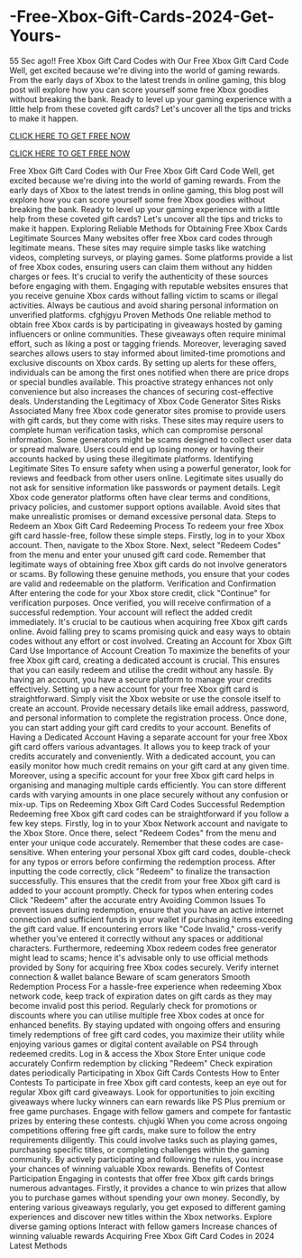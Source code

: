 # -Free-Xbox-Gift-Cards-2024-Get-Yours-
55 Sec ago!! Free Xbox Gift Card Codes with Our Free Xbox Gift Card Code Well, get excited because we're diving into the world of gaming rewards. From the early days of Xbox to the latest trends in online gaming, this blog post will explore how you can score yourself some free Xbox goodies without breaking the bank. Ready to level up your gaming experience with a little help from these coveted gift cards? Let's uncover all the tips and tricks to make it happen.


[CLICK HERE TO GET FREE NOW](https://preesolution.com/xbox)


[CLICK HERE TO GET FREE NOW](https://preesolution.com/xbox)



Free Xbox Gift Card Codes with Our Free Xbox Gift Card Code Well, get excited because we're diving into the world of gaming rewards. From the early days of Xbox to the latest trends in online gaming, this blog post will explore how you can score yourself some free Xbox goodies without breaking the bank. Ready to level up your gaming experience with a little help from these coveted gift cards? Let's uncover all the tips and tricks to make it happen.
Exploring Reliable Methods for Obtaining Free Xbox Cards
Legitimate Sources
Many websites offer free Xbox card codes through legitimate means. These sites may require simple tasks like watching videos, completing surveys, or playing games.
Some platforms provide a list of free Xbox codes, ensuring users can claim them without any hidden charges or fees. It's crucial to verify the authenticity of these sources before engaging with them.
Engaging with reputable websites ensures that you receive genuine Xbox cards without falling victim to scams or illegal activities. Always be cautious and avoid sharing personal information on unverified platforms. cfghjgyu
Proven Methods
One reliable method to obtain free Xbox cards is by participating in giveaways hosted by gaming influencers or online communities. These giveaways often require minimal effort, such as liking a post or tagging friends.
Moreover, leveraging saved searches allows users to stay informed about limited-time promotions and exclusive discounts on Xbox cards. By setting up alerts for these offers, individuals can be among the first ones notified when there are price drops or special bundles available. This proactive strategy enhances not only convenience but also increases the chances of securing cost-effective deals.
Understanding the Legitimacy of Xbox Code Generator Sites
Risks Associated
Many free Xbox code generator sites promise to provide users with gift cards, but they come with risks. These sites may require users to complete human verification tasks, which can compromise personal information.
Some generators might be scams designed to collect user data or spread malware. Users could end up losing money or having their accounts hacked by using these illegitimate platforms.
Identifying Legitimate Sites
To ensure safety when using a powerful generator, look for reviews and feedback from other users online. Legitimate sites usually do not ask for sensitive information like passwords or payment details.
Legit Xbox code generator platforms often have clear terms and conditions, privacy policies, and customer support options available. Avoid sites that make unrealistic promises or demand excessive personal data.
Steps to Redeem an Xbox Gift Card
Redeeming Process
To redeem your free Xbox gift card hassle-free, follow these simple steps. Firstly, log in to your Xbox account. Then, navigate to the Xbox Store. Next, select "Redeem Codes" from the menu and enter your unused gift card code.
Remember that legitimate ways of obtaining free Xbox gift cards do not involve generators or scams. By following these genuine methods, you ensure that your codes are valid and redeemable on the platform.
Verification and Confirmation
After entering the code for your Xbox store credit, click "Continue" for verification purposes. Once verified, you will receive confirmation of a successful redemption. Your account will reflect the added credit immediately.
It's crucial to be cautious when acquiring free Xbox gift cards online. Avoid falling prey to scams promising quick and easy ways to obtain codes without any effort or cost involved.
Creating an Account for Xbox Gift Card Use
Importance of Account Creation
To maximize the benefits of your free Xbox gift card, creating a dedicated account is crucial. This ensures that you can easily redeem and utilise the credit without any hassle. By having an account, you have a secure platform to manage your credits effectively.
Setting up a new account for your free Xbox gift card is straightforward. Simply visit the Xbox website or use the console itself to create an account. Provide necessary details like email address, password, and personal information to complete the registration process. Once done, you can start adding your gift card credits to your account.
Benefits of Having a Dedicated Account
Having a separate account for your free Xbox gift card offers various advantages. It allows you to keep track of your credits accurately and conveniently. With a dedicated account, you can easily monitor how much credit remains on your gift card at any given time.
Moreover, using a specific account for your free Xbox gift card helps in organising and managing multiple cards efficiently. You can store different cards with varying amounts in one place securely without any confusion or mix-up.
Tips on Redeeming Xbox Gift Card Codes
Successful Redemption
Redeeming free Xbox gift card codes can be straightforward if you follow a few key steps. Firstly, log in to your Xbox Network account and navigate to the Xbox Store. Once there, select "Redeem Codes" from the menu and enter your unique code accurately. Remember that these codes are case-sensitive.
When entering your personal Xbox gift card codes, double-check for any typos or errors before confirming the redemption process. After inputting the code correctly, click "Redeem" to finalize the transaction successfully. This ensures that the credit from your free Xbox gift card is added to your account promptly.
Check for typos when entering codes
Click "Redeem" after the accurate entry
Avoiding Common Issues
To prevent issues during redemption, ensure that you have an active internet connection and sufficient funds in your wallet if purchasing items exceeding the gift card value. If encountering errors like "Code Invalid," cross-verify whether you've entered it correctly without any spaces or additional characters.
Furthermore, redeeming Xbox redeem codes free generator might lead to scams; hence it's advisable only to use official methods provided by Sony for acquiring free Xbox codes securely.
Verify internet connection & wallet balance
Beware of scam generators
Smooth Redemption Process
For a hassle-free experience when redeeming Xbox network code, keep track of expiration dates on gift cards as they may become invalid post this period. Regularly check for promotions or discounts where you can utilise multiple free Xbox codes at once for enhanced benefits.
By staying updated with ongoing offers and ensuring timely redemptions of free gift card codes, you maximize their utility while enjoying various games or digital content available on PS4 through redeemed credits.
Log in & access the Xbox Store
Enter unique code accurately
Confirm redemption by clicking "Redeem"
Check expiration dates periodically
Participating in Xbox Gift Cards Contests
How to Enter Contests
To participate in free Xbox gift card contests, keep an eye out for regular Xbox gift card giveaways. Look for opportunities to join exciting giveaways where lucky winners can earn rewards like PS Plus premium or free game purchases. Engage with fellow gamers and compete for fantastic prizes by entering these contests. chjugki
When you come across ongoing competitions offering free gift cards, make sure to follow the entry requirements diligently. This could involve tasks such as playing games, purchasing specific titles, or completing challenges within the gaming community. By actively participating and following the rules, you increase your chances of winning valuable Xbox rewards.
Benefits of Contest Participation
Engaging in contests that offer free Xbox gift cards brings numerous advantages. Firstly, it provides a chance to win prizes that allow you to purchase games without spending your own money. Secondly, by entering various giveaways regularly, you get exposed to different gaming experiences and discover new titles within the Xbox networks.
Explore diverse gaming options
Interact with fellow gamers
Increase chances of winning valuable rewards
Acquiring Free Xbox Gift Card Codes in 2024
Latest Methods
